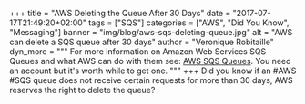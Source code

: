+++
title = "AWS Deleting the Queue After 30 Days"
date = "2017-07-17T21:49:20+02:00"
tags = ["SQS"]
categories = ["AWS", "Did You Know", "Messaging"]
banner = "img/blog/aws-sqs-deleting-queue.jpg"
alt = "AWS can delete a SQS queue after 30 days"
author = "Veronique Robitaille"
dyn_more = """
For more information on Amazon Web Services SQS Queues and what AWS can do with them see: <a href="https://cloudacademy.com/quiz/study/411880/" target="_blank">AWS SQS Queues</a>.  You need an account but it's worth while to get one.
"""
+++
Did you know if an #AWS #SQS queue does not receive certain requests for more than 30 days, AWS reserves the right to delete the queue?
